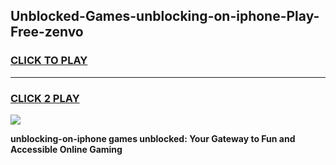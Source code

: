 
## Unblocked-Games-unblocking-on-iphone-Play-Free-zenvo
<h3>
<a href="https://premium76.site?title=unblocking-on-iphone&ref=18A1">CLICK TO PLAY</a></h3>
<hr>

<h3>
<a href="https://premium76.site?title=unblocking-on-iphone&ref=18A1">CLICK 2 PLAY</a>
  
</h3>

<a href="https://premium76.site?title=unblocking-on-iphone&ref=18A1"><img src="https://clearcache.store/games.png"></a>


**unblocking-on-iphone games unblocked: Your Gateway to Fun and Accessible Online Gaming**
